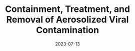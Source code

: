 ---
title: "Containment, Treatment, and Removal of Aerosolized Viral Contamination"
collection: patents
permalink: /patents/2023-07-13-COVID-PATENT
date: 2023-07-13
# venue: '42nd Annual International Conference of the IEEE Engineering in Medicine & Biology Society (EMBC)'
# paperurl: '/files/pdf/research/WPS-preprint.pdf'
link: 'https://patents.google.com/patent/US20230218463A1/en'
# github: 'https://github.com/hassamwazir/EMBC-WPS-Paper-2020'
code:
citation: 'V. Kapila, <i>et al.</i>, &quot;Containment, Treatment, and Removal of Aerosolized Viral Contamination,&quot; U.S. Patent Application 18002125, Jul. 13, 2023.'
---